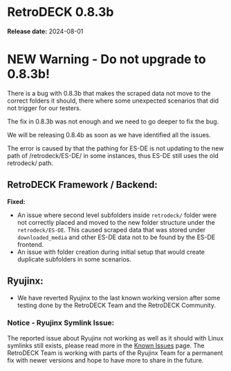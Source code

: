 # RetroDECK 0.8.3b

**Release date:** 2024-08-01

# NEW Warning - Do not upgrade to 0.8.3b!

There is a bug with 0.8.3b that makes the scraped data not move to the correct folders it should, there where some unexpected scenarios that did not trigger for our testers.

The fix in 0.8.3b was not enough and we need to go deeper to fix the bug.

We will be releasing 0.8.4b as soon as we have identified all the issues.

The error is caused by that the pathing for ES-DE is not updating to the new path of /retrodeck/ES-DE/ in some instances, thus ES-DE still uses the old retrodeck/ path.

##  RetroDECK Framework / Backend:

**Fixed:**

- An issue where second level subfolders inside `retrodeck/` folder were not correctly placed and moved to the new folder structure under the `retrodeck/ES-DE`. This caused scraped data that was stored under `downloaded_media` and other ES-DE data not to be found by the ES-DE frontend.
- An issue with folder creation during initial setup that would create duplicate subfolders in some scenarios.

## Ryujinx:

- We have reverted Ryujinx to the last known working version after some testing done by the RetroDECK Team and the RetroDECK Community.

### Notice - Ryujinx Symlink Issue:

The reported issue about Ryujinx not working as well as it should with Linux symlinks still exists, please read more in the [Known Issues](../../wiki_general/known-issues.md) page. The RetroDECK Team is working with parts of the Ryujinx Team for a permanent fix with newer versions and hope to have more to share in the future.

